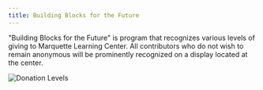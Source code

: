 ```yaml
---
title: Building Blocks for the Future
---
```


"Building Blocks for the Future" is program that recognizes various levels of giving to Marquette Learning Center. All contributors who do not wish to remain anonymous will be prominently recognized on a display located at the center.

![Donation Levels](/img/donation-levels.png)
